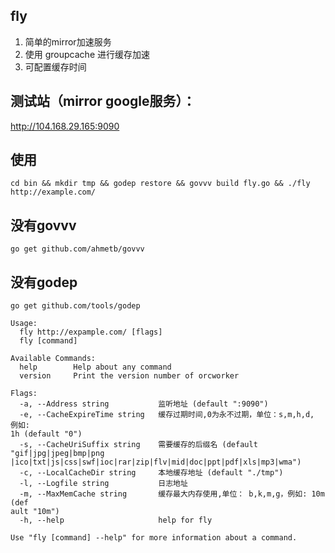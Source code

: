 ## fly
1. 简单的mirror加速服务
2. 使用 groupcache 进行缓存加速
3. 可配置缓存时间

## 测试站（mirror google服务）：
http://104.168.29.165:9090

## 使用
`cd bin && mkdir tmp && godep restore && govvv build fly.go && ./fly http://example.com/`

## 没有govvv
`go get github.com/ahmetb/govvv`

## 没有godep
`go get github.com/tools/godep`


```
Usage:
  fly http://expample.com/ [flags]
  fly [command]

Available Commands:
  help        Help about any command
  version     Print the version number of orcworker

Flags:
  -a, --Address string           监听地址 (default ":9090")
  -e, --CacheExpireTime string   缓存过期时间,0为永不过期，单位：s,m,h,d, 例如:                                                                                                                                                                                                1h (default "0")
  -s, --CacheUriSuffix string    需要缓存的后缀名 (default "gif|jpg|jpeg|bmp|png                                                                                                                                                                                               |ico|txt|js|css|swf|ioc|rar|zip|flv|mid|doc|ppt|pdf|xls|mp3|wma")
  -c, --LocalCacheDir string     本地缓存地址 (default "./tmp")
  -l, --Logfile string           日志地址
  -m, --MaxMemCache string       缓存最大内存使用,单位： b,k,m,g，例如: 10m (def                                                                                                                                                                                               ault "10m")
  -h, --help                     help for fly

Use "fly [command] --help" for more information about a command.
```